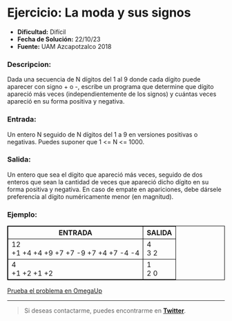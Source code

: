 # Ejercicio: La moda y sus signos
<!-- #### Dificultad: Difícil | Publicación: 02/07/18 | Fuente: UAM Azcapotzalco 2018 -->

- **Dificultad:** Difícil
- **Fecha de Solución:** 22/10/23
- **Fuente:** UAM Azcapotzalco 2018

### Descripcion:
Dada una secuencia de N dígitos del 1 al 9 donde cada dígito puede aparecer con
signo + o -, escribe un programa que determine que dígito apareció más veces
(independientemente de los signos) y cuántas veces apareció en su forma positiva y negativa.

### Entrada:
Un entero N seguido de N dígitos del 1 a 9 en versiones positivas o negativas. Puedes suponer 
que 1 <= N <= 1000.

### Salida:
Un entero que sea el dígito que apareció más veces, seguido de dos enteros que sean la cantidad
de veces que apareció dicho dígito en su forma positiva y negativa. En caso de empate en
apariciones, debe dársele preferencia al dígito numéricamente menor (en magnitud).

### Ejemplo:
| **ENTRADA** | **SALIDA** |
| --- | --- |
| 12<br>+1 +4 +4 +9 +7 +7 -9 +7 +4 +7 -4 -4 | 4<br>3 2 |
| 4<br>+1 +2 +1 +2 | 1<br>2 0 |

<style>
table, th, td {
  border: 1px solid black;
  border-collapse: collapse;
}
</style>

[Prueba el problema en OmegaUp](https://omegaup.com/arena/problem/La-moda-y-sus-signos/#problems)

---

> Si deseas contactarme, puedes encontrarme en **[Twitter](https://twitter.com/SebasTorresDev)**.